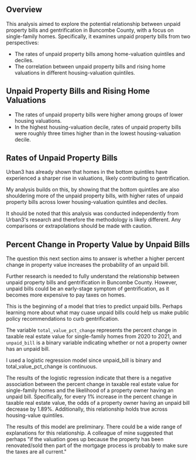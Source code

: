 ## Overview

This analysis aimed to explore the potential relationship between unpaid property bills and gentrification in Buncombe County, with a focus on single-family homes. Specifically, it examines unpaid property bills from two perspectives:

- The rates of unpaid property bills among home-valuation quintiles and deciles.
- The correlation between unpaid property bills and rising home valuations in different housing-valuation quintiles.
## Unpaid Property Bills and Rising Home Valuations

- The rates of unpaid property bills were higher among groups of lower housing valuations.
- In the highest housing-valuation decile, rates of unpaid property bills were roughly three times higher than in the lowest housing-valuation decile.
## Rates of Unpaid Property Bills

Urban3 has already shown that homes in the bottom quintiles have experienced a sharper rise in valuations, likely contributing to gentrification. 

My analysis builds on this, by showing that the bottom quintiles are also shouldering more of the unpaid property bills, with higher rates of unpaid property bills across lower housing-valuation quintiles and deciles.

It should be noted that this analysis was conducted independently from Urban3's research and therefore the methodology is likely different. Any comparisons or extrapolations should be made with caution.
## Percent Change in Property Value by Unpaid Bills

The question this next section aims to answer is whether a higher percent change in property value increases the probability of an unpaid bill.

Further research is needed to fully understand the relationship between unpaid property bills and gentrification in Buncombe County. However, unpaid bills could be an early-stage symptom of gentrification, as it becomes more expensive to pay taxes on homes.

This is the beginning of a model that tries to predict unpaid bills. Perhaps learning more about what may cuase unpaid bills could help us make public policy recommendations to curb gentrification.

The variable `total_value_pct_change` represents the percent change in taxable real estate value for single-family homes from 2020 to 2021, and `unpaid_bill` is a binary variable indicating whether or not a property owner has an unpaid bill.

I used a logistic regression model since unpaid_bill is binary and total_value_pct_change is continuous.

The results of the logistic regression indicate that there is a negative association between the percent change in taxable real estate value for single-family homes and the likelihood of a property owner having an unpaid bill. Specifically, for every 1% increase in the percent change in taxable real estate value, the odds of a property owner having an unpaid bill decrease by 1.89%. Additionally, this relationship holds true across housing-value quintiles.

The results of this model are preliminary. There could be a wide range of explanations for this relationship. A colleague of mine suggested that perhaps "if the valuation goes up because the property has been renovated/sold then part of the mortgage process is probably to make sure the taxes are all current."